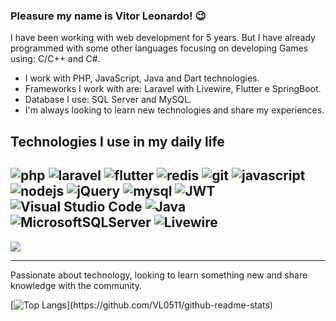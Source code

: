 ### Pleasure my name is Vitor Leonardo! :wink:

<p>I have been working with web development for 5 years. But I have already programmed with some other languages ​​focusing on developing Games using: C/C++ and C#. </p>
<ul>
  <li>I work with PHP, JavaScript, Java and Dart technologies.</li>
  <li>Frameworks I work with are: Laravel with Livewire, Flutter e SpringBoot.</li>
  <li>Database I use: SQL Server and MySQL.</li>
  <li>I'm always looking to learn new technologies and share my experiences.</li>
</ul>

## Technologies I use in my daily life
![php](https://img.shields.io/badge/-php-grey?style=for-the-badge&logo=php&logoColor=white&labelColor=8E2DE2)
![laravel](https://img.shields.io/badge/Laravel-FF2D20?style=for-the-badge&logo=laravel&logoColor=white)
![flutter](https://img.shields.io/badge/Flutter-02569B?style=for-the-badge&logo=flutter&logoColor=white)
![redis](https://img.shields.io/badge/Redis-D9281A?style=for-the-badge&logo=redis&logoColor=white)
![git](https://img.shields.io/badge/Git-E34F26?style=for-the-badge&logo=git&logoColor=white)
![javascript](https://img.shields.io/badge/JavaScript-323330?style=for-the-badge&logo=javascript&logoColor=F7DF1E)
![nodejs](https://img.shields.io/badge/Node.js-43853D?style=for-the-badge&logo=node.js&logoColor=white)
![jQuery](https://img.shields.io/badge/jquery-%230769AD.svg?style=for-the-badge&logo=jquery&logoColor=white)
![mysql](https://img.shields.io/badge/-mysql-grey?style=for-the-badge&logo=mysql&logoColor=white&labelColor=8E2DE2)
![JWT](https://img.shields.io/badge/JWT-black?style=for-the-badge&logo=JSON%20web%20tokens)
![Visual Studio Code](https://img.shields.io/badge/Visual%20Studio%20Code-0078d7.svg?style=for-the-badge&logo=visual-studio-code&logoColor=white)
![Java](https://img.shields.io/badge/java-%23ED8B00.svg?style=for-the-badge&logo=openjdk&logoColor=white)
![MicrosoftSQLServer](https://img.shields.io/badge/Microsoft%20SQL%20Server-CC2927?style=for-the-badge&logo=microsoft%20sql%20server&logoColor=white)
![Livewire](https://img.shields.io/badge/livewire-%234e56a6.svg?style=for-the-badge&logo=livewire&logoColor=white)
---

<img src="https://github-readme-stats.vercel.app/api?username=VL0511&show_icons=true&theme=radical&title_color=8E2DE2&text_color=fff&icon_color=8E2DE2">

---

<p>Passionate about technology, looking to learn something new and share knowledge with the community.</p>

[![Top Langs](https://github-readme-stats.vercel.app/api/top-langs/?username=VL0511&show_icons=true&theme=radical&title_color=8E2DE2&text_color=fff&icon_color=8E2DE2")](https://github.com/VL0511/github-readme-stats)
